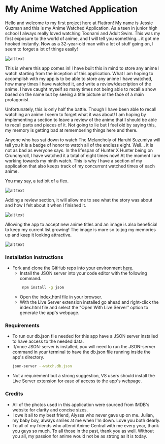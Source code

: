 # My Anime Watched Application
Hello and welcome to my first project here at Flatiron! My name is Jessie Guzman and this is my Anime Watched Application.
As a teen in junior high school I always really loved watching Toonami and Adult Swim. This was my first exposure to the world of anime, and I will tell you something... it got me hooked instantly.
Now as a 32-year-old man with a lot of stuff going on, I seem to forget a lot of things easily!


![alt text](https://i.gifer.com/origin/dd/dd4583c0db0aaff2c2d8d0d49007b721.gif)

This is where this app comes in! I have built this in mind to store any anime I watch starting from the inception of this application.
What I am hoping to accomplish with my app is to be able to store any anime I have watched, how many times I have watched it, and write a review/description of the anime.
I have caught myself so many times not being able to recall a show based on the name but by seeing a title picture or the face of a main protagonist.
 
Unfortunately, this is only half the battle. Though I have been able to recall watching an anime I seem to forget what it was about!
I am hoping by implementing a section to leave a review of the anime that I should be able to recall parts and pieces of it.
Not going to lie but I feel old by saying this, my memory is getting bad at remembering things here and there.
 
Anyone who has sat down to watch The Melancholy of Haruhi Suzumiya will tell you it is a badge of honor to watch all of the endless eight. Well... it is not as bad as everyone says.
In the lifespan of Hunter X Hunter being on Crunchyroll, I have watched it a total of eight times now! At the moment I am working towards my ninth watch.
This is why I have a section of my application that also keeps track of my concurrent watched times of each anime. 

You may say, a tad bit of a flex.

![alt text](./gifs/animeSelected.gif) 

Adding a review section, it will allow me to see what the story was about and how I felt about it when I finished it. 

![alt text](./gifs/Reviewadded.gif) 

Allowing the app to accept new anime titles and an image is also beneficial to keep my current list growing! The image is more so to jog my memories up and keep it looking attractive.

![alt text](./gifs/AddAnime.gif)



### Installation Instructions
* Fork and clone the GitHub repo into your environment [here](https://github.com/Jessieg12/anime-watch-list).
  * Install the JSON server into your code editor with the following command. 
    ```bash
     npm install -g json
     ```
  * Open the index.html file in your browser.
  * With the Live Server extension installed go ahead and right-click the index.html file and select the "Open With Live Server" option to generate the app's webpage.

### Requirements
  * To run our db.json file needed for this app have a JSON server installed to have access to the needed data.
  * If/once JSON-server is installed, you will need to run the JSON-server command in your terminal to have the db.json file running inside the app's directory. 
    ```bash
    json-server --watch.db.json
    ```
  * Not a requirement but a strong suggestion, VS users should install the Live Server extension for ease of access to the app's webpage.

### Credits
 * All of the photos used in this application were sourced from IMDB's website for clarity and concise sizes.
 * I owe it all to my best friend, Alyssa who never gave up on me. Julian, my baby boy, always smiles at me when I'm down. Love you both dearly.
 * To all of my friends who attend Anime Central with me every year, thank you guys so much. To all those in the past, thank you as well. Without you all, my passion for anime would not be as strong as it is today.